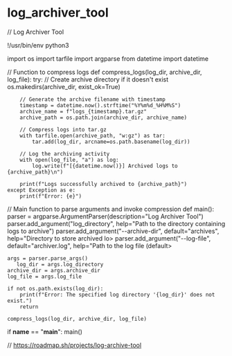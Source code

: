 # log_archiver_tool
// Log Archiver Tool

!/usr/bin/env python3

import os
import tarfile
import argparse
from datetime import datetime

// Function to compress logs
def compress_logs(log_dir, archive_dir, log_file):
    try:
        // Create archive directory if it doesn't exist
        os.makedirs(archive_dir, exist_ok=True)

        // Generate the archive filename with timestamp
        timestamp = datetime.now().strftime("%Y%m%d_%H%M%S")
        archive_name = f"logs_{timestamp}.tar.gz"
        archive_path = os.path.join(archive_dir, archive_name)

        // Compress logs into tar.gz
        with tarfile.open(archive_path, "w:gz") as tar:
            tar.add(log_dir, arcname=os.path.basename(log_dir))

        // Log the archiving activity
        with open(log_file, "a") as log:
            log.write(f"[{datetime.now()}] Archived logs to {archive_path}\n")

        print(f"Logs successfully archived to {archive_path}")
    except Exception as e:
        print(f"Error: {e}")

// Main function to parse arguments and invoke compression
def main():
    parser = argparse.ArgumentParser(description="Log Archiver Tool")
    parser.add_argument("log_directory", help="Path to the directory containing logs to archive")
    parser.add_argument("--archive-dir", default="archives", help="Directory to store archived lo>
    parser.add_argument("--log-file", default="archiver.log", help="Path to the log file (default>
    
    args = parser.parse_args()
       log_dir = args.log_directory
    archive_dir = args.archive_dir
    log_file = args.log_file

    if not os.path.exists(log_dir):
        print(f"Error: The specified log directory '{log_dir}' does not exist.")
        return

    compress_logs(log_dir, archive_dir, log_file)

if __name__ == "__main__":
    main()


// https://roadmap.sh/projects/log-archive-tool

